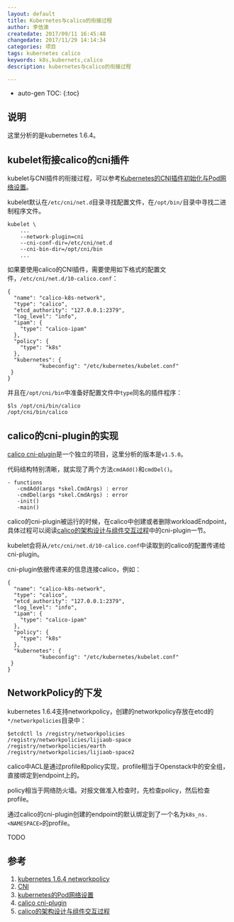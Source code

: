 ```yaml
---
layout: default
title: Kubernetes与calico的衔接过程
author: 李佶澳
createdate: 2017/09/11 16:45:48
changedate: 2017/11/29 14:14:34
categories: 项目
tags: kubernetes calico
keywords: k8s,kubernets,calico
description: kubernetes与calico的衔接过程

---
```


* auto-gen TOC:
{:toc}

## 说明

这里分析的是kubernetes 1.6.4。

## kubelet衔接calico的cni插件

kubelet与CNI插件的衔接过程，可以参考[Kubernetes的CNI插件初始化与Pod网络设置][3]。

kubelet默认在`/etc/cni/net.d`目录寻找配置文件，在`/opt/bin/`目录中寻找二进制程序文件。

	kubelet \
		...
		--network-plugin=cni 
		--cni-conf-dir=/etc/cni/net.d 
		--cni-bin-dir=/opt/cni/bin 
		...

如果要使用calico的CNI插件，需要使用如下格式的配置文件，`/etc/cni/net.d/10-calico.conf`：

	{
	  "name": "calico-k8s-network",
	  "type": "calico",
	  "etcd_authority": "127.0.0.1:2379",
	  "log_level": "info",
	  "ipam": {
	    "type": "calico-ipam"
	  },
	  "policy": {
	    "type": "k8s"
	  },
	  "kubernetes": {
	          "kubeconfig": "/etc/kubernetes/kubelet.conf"
	 }
	}

并且在`/opt/cni/bin`中准备好配置文件中`type`同名的插件程序：

	$ls /opt/cni/bin/calico
	/opt/cni/bin/calico

## calico的cni-plugin的实现

[calico cni-plugin][4]是一个独立的项目，这里分析的版本是`v1.5.0`。

代码结构特别清晰，就实现了两个方法`cmdAdd()`和`cmdDel()`。

	- functions
	   -cmdAdd(args *skel.CmdArgs) : error
	   -cmdDel(args *skel.CmdArgs) : error
	   -init()
	   -main()

calico的cni-plugin被运行的时候，在calico中创建或者删除workloadEndpoint，具体过程可以阅读[calico的架构设计与组件交互过程][5]中的cni-plugin一节。

kubelet会将从`/etc/cni/net.d/10-calico.conf`中读取到的calico的配置传递给cni-plugin。

cni-plugin依据传递来的信息连接calico，例如：

	{
	  "name": "calico-k8s-network",
	  "type": "calico",
	  "etcd_authority": "127.0.0.1:2379",
	  "log_level": "info",
	  "ipam": {
	    "type": "calico-ipam"
	  },
	  "policy": {
	    "type": "k8s"
	  },
	  "kubernetes": {
	          "kubeconfig": "/etc/kubernetes/kubelet.conf"
	 }
	}

## NetworkPolicy的下发

kubernetes 1.6.4支持networkpolicy，创建的networkpolicy存放在etcd的`*/networkpolicies`目录中：

	$etcdctl ls /registry/networkpolicies
	/registry/networkpolicies/lijiaob-space
	/registry/networkpolicies/earth
	/registry/networkpolicies/lijiaob-space2

calico中ACL是通过profile和policy实现，profile相当于Openstack中的安全组，直接绑定到endpoint上的。

policy相当于网络防火墙。对报文做准入检查时，先检查policy，然后检查profile。

通过calico的cni-plugin创建的endpoint的默认绑定到了一个名为`k8s_ns.<NAMESPACE>`的profile。

TODO

## 参考

1. [kubernetes 1.6.4 networkpolicy][1]
2. [CNI][2]
3. [kubernetes的Pod网络设置][3]
4. [calico cni-plugin][4]
5. [calico的架构设计与组件交互过程][5]

[1]: https://v1-6.docs.kubernetes.io/docs/concepts/services-networking/network-policies/  "kubernetes 1.6.4 networkpolicy" 
[2]: http://www.lijiaocn.com/%E9%A1%B9%E7%9B%AE/2017/05/03/CNI.html  "CNI"
[3]: http://www.lijiaocn.com/%E9%A1%B9%E7%9B%AE/2017/05/03/Kubernetes-pod-network.html  "Kubernetes的Pod网络设置"
[4]: https://github.com/projectcalico/cni-plugin  "calico cni-plugin"
[5]: http://www.lijiaocn.com/%E9%A1%B9%E7%9B%AE/2017/08/04/calico-arch.html "Calico的架构设计与组件交互"
